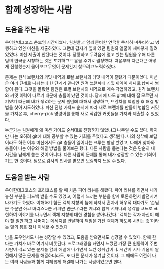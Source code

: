 # 함께 성장하는 사람

## 도움을 주는 사람

우아한테크코스 온보딩 기간이었다. 팀원들과 함께 준비한 연극을 무사히 마무리하고 병행하고 있던 미션을 제출하였다. 그런데 갑자기 옆에 있던 팀원의 얼굴이 새파랗게 질려있었다. 미션 제출이 안된다는 것이다. 당황하고 두려움에 떨고 있는 팀원을 위해 다른 팀의 연극을 시청하는 것은 포기하고 도움을 주기로 결정했다. 처음부터 차근차근 어떻게 진행했는지 물어보고 무엇이 문제인지 찾으려고 노력하였다.

문제는 원격 브랜치의 커밋 내역과 로컬 브랜치의 커밋 내역이 달랐기 때문이었다. 미션은 여러 단계로 나뉘는데 한 단계가 끝나면 원격 브랜치에 커밋 내역이 하나로 합쳐서 병합이 된다. 그것을 몰랐던 팀원은 로컬 브랜치의 내역으로 계속 작업하였고, 원격 브랜치와 커밋 이력이 다르기 때문에 충돌이 났던 것이다. 당시에 나도 git에 대해 잘 모르던 시기였기 때문에 내가 생각하는 문제 원인에 대해서 설명하고, 브랜치를 백업한 후 해결 방법을 찾아 시도하였다. 미션 진행 가이드 순서에 따라 새로 브랜치를 만들어 병합된 커밋을 가져온 후, cherry-pick 명령어를 통해 새로 작업한 커밋들을 가져와 제출할 수 있었다.

누군가는 팀원에게 왜 미션 가이드 순서대로 진행하지 않았냐고 나무랄 수도 있다. 하지만 나는 오히려 git에 대해 공부할 수 있는 기회를 주었다고 생각한다. 나의 생각에 보답이라도 하듯 이후 미션에서도 git 충돌이 일어나는 크루는 항상 있었고, 나에게 찾아와 충돌이 나는 이유와 해결 방법을 물어보곤 했다. 다른 사람을 돕는다는 것은 단순히 내 시간을 남에게 쏟는 것이 아니다. 다른 사람의 문제를 통해 내가 성장할 수 있는 기회이기도 한 것이다. 덤으로 감사의 인사를 받으면 보람까지 느낄 수 있다.

## 도움을 받는 사람

우아한테크코스의 프리코스를 할 때 처음 피어 리뷰를 해봤다. 피어 리뷰를 하면서 내가 놓친 부분을 피드백 받을 수도 있었고, 어렵게 느끼는 부분을 함께 토론하면서 발전시켜 나가기도 하였다. 이해하기 힘든 객체 지향의 늪에 빠져서 혼자서 허우적 대다가도 '손님은 주문만 하고 바리스타는 커피만 만든다'라는 예시와 함께 저마다의 생각을 코드로 표현하여 이야기를 나누면서 객체 지향에 대한 경험을 쌓아나갔다. '객체는 각자 자신이 해야 할 일만 하고 나머지는 메세지를 전달하여 책임을 가진 객체가 하도록 시키는 것'이라는 말의 뜻을 점차 이해할 수 있었다.

남을 도우면서도 나는 성장할 수 있었고, 도움을 받으면서도 성장할 수 있었다. 함께 한다는 가치가 바로 여기서 비롯된다. 프로그래밍을 하면서 느꼈던 가장 큰 원동력이 주변 사람이 겪고 있는 문제를 함께 해결해 나가면서 느낀 성취감이다. 시간이 지나 기술이 발전해서 많은 문제를 해결하더라도, 또 다른 문제가 생겨날 것이다. 그 때에도 여전히 나는 여러 사람들과 함께 지혜롭게 해결해 나가는 사람이었으면 한다.

